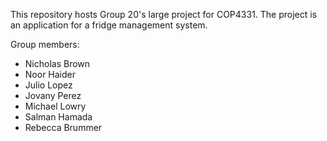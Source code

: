 This repository hosts Group 20's large project for COP4331. The project is an application for a fridge management system.

Group members:

* Nicholas Brown
* Noor Haider
* Julio Lopez
* Jovany Perez
* Michael Lowry
* Salman Hamada
* Rebecca Brummer
